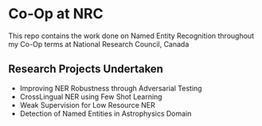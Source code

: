 # Co-Op at NRC
This repo contains the work done on Named Entity Recognition throughout my Co-Op terms at National Research Council, Canada

## Research Projects Undertaken
* Improving NER Robustness through Adversarial Testing
* CrossLingual NER using Few Shot Learning
* Weak Supervision for Low Resource NER
* Detection of Named Entities in Astrophysics Domain
